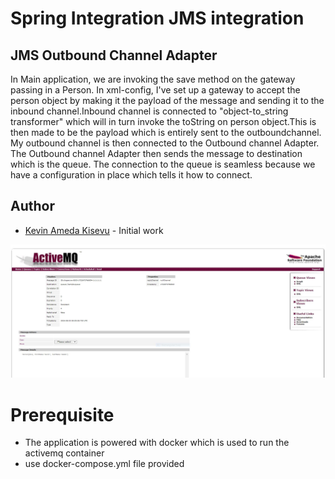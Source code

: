 # Spring Integration JMS integration
## JMS Outbound Channel Adapter

In Main application, we are invoking the save method on the gateway passing in a Person.
In xml-config, I've set up a gateway to accept the person object by making it the payload of the message
and sending it to the inbound channel.Inbound channel is connected to "object-to_string transformer" which will
in turn invoke the toString on person object.This is then made to be the payload which is entirely sent to the outboundchannel.
My outbound channel is then connected to the Outbound channel Adapter.
The Outbound channel Adapter then sends the message to destination which is the queue. The connection to the queue is
seamless because we have a configuration in place which tells it how to connect.

## Author

- [Kevin Ameda Kisevu](https://github.com/kisevu) - Initial work


![messages on activemq queue](https://github.com/kisevu/Spring-integration-/blob/jms-integrations/src/main/resources/static/messages.JPG)
# Prerequisite
* The application is powered with docker which is used to run the activemq container
* use docker-compose.yml file provided
